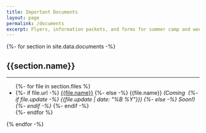 ```yaml
---
title: Important Documents
layout: page
permalink: /documents
excerpt: Flyers, information packets, and forms for summer camp and weekend excursions.
---
```


<div class="row">
  {%- for section in site.data.documents -%}
  <div class="col-md-6">
    <h2>{{section.name}}</h2>
    <hr>
    <ul>
      {%- for file in section.files %}
        <li>
        {%- if file.url -%}
        <a href="{{file.url}}" target="_blank">{{file.name}}</a>
        {%- else -%}
        {{file.name}} <em>(Coming&nbsp;
        {%- if file.update -%}
        {{file.update | date: "%B %Y"}})
        {%- else -%}
        Soon!)
        {%- endif -%}
        </em>
        {%- endif -%}
        </li>
      {%- endfor %}
    </ul>
  </div>
  {% endfor -%}
</div>
